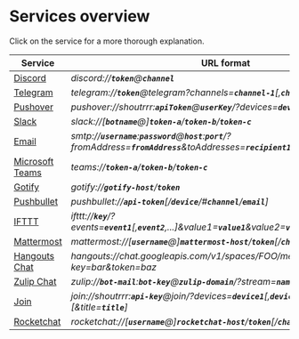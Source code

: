 # Services overview

Click on the service for a more thorough explanation.

| Service                           | URL format                                                                                                                                      |
| --------------------------------- | ----------------------------------------------------------------------------------------------------------------------------------------------- |
| [Discord](./discord.md)           | *discord://__`token`__@__`channel`__*                                                                                                           |
| [Telegram](./not-documented.md)   | *telegram://__`token`__@telegram?channels=__`channel-1`__[,__`channel-2`__,...]*                                                                |
| [Pushover](./pushover.md)         | *pushover://shoutrrr:__`apiToken`__@__`userKey`__/?devices=__`device1`__[,__`device2`__, ...]*                                                  |
| [Slack](./not-documented.md)      | *slack://[__`botname`__@]__`token-a`__/__`token-b`__/__`token-c`__*                                                                             |
| [Email](./not-documented.md)      | *smtp://__`username`__:__`password`__@__`host`__:__`port`__/?fromAddress=__`fromAddress`__&toAddresses=__`recipient1`__[,__`recipient2`__,...]* |
| [Microsoft Teams](./teams.md)     | *teams://__`token-a`__/__`token-b`__/__`token-c`__*                                                                                             |
| [Gotify](./not-documented.md)     | *gotify://__`gotify-host`__/__`token`__*                                                                                                        |
| [Pushbullet](./not-documented.md) | *pushbullet://__`api-token`__[/__`device`__/#__`channel`__/__`email`__]*                                                                        |
| [IFTTT](./not-documented.md)      | *ifttt://__`key`__/?events=__`event1`__[,__`event2`__,...]&value1=__`value1`__&value2=__`value2`__&value3=__`value3`__*                         |
| [Mattermost](./not-documented.md) | *mattermost://[__`username`__@]__`mattermost-host`__/__`token`__[/__`channel`__]*                                                               |
| [Hangouts Chat](./hangouts.md)    | *hangouts://chat.googleapis.com/v1/spaces/FOO/messages?key=bar&token=baz*                                                                       |
| [Zulip Chat](./zulip.md)          | *zulip://__`bot-mail`__:__`bot-key`__@__`zulip-domain`__/?stream=__`name-or-id`__&topic=__`name`__*                                             |
| [Join](./not-documented.md)       | *join://shoutrrr:__`api-key`__@join/?devices=__`device1`__[,__`device2`__, ...][&icon=__`icon`__][&title=__`title`__]*                          |
| [Rocketchat](./not-documented.md) | *rocketchat://[__`username`__@]__`rocketchat-host`__/__`token`__[/__`channel`&#124;`@recipient`__]*                                                               |
